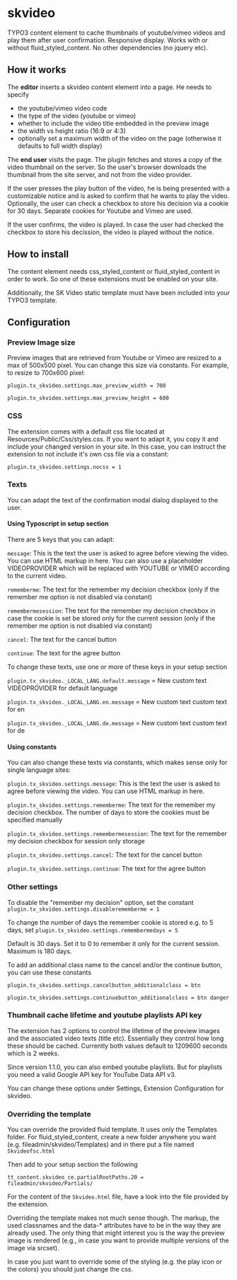 # skvideo
TYPO3 content element to cache thumbnails of youtube/vimeo videos and play them after user confirmation. Responsive display. Works with or without fluid_styled_content. No other dependencies (no jquery etc).

## How it works
The **editor** inserts a skvideo content element into a page. He needs to specify
* the youtube/vimeo video code
* the type of the video (youtube or vimeo)
* whether to include the video title embedded in the preview image
* the width vs height ratio (16:9 or 4:3)
* optionally set a maximum width of the video on the page (otherwise it defaults to full width display)


The **end user** visits the page. The plugin fetches and stores a copy of the video thumbnail on the server. So the user's browser downloads the thumbnail from the site server, and not from the video provider. 

If the user presses the play button of the video, he is being presented with a customizable notice and is asked to confirm that he wants to play the video. Optionally, the user can check a checkbox to store his decision via a cookie for 30 days. Separate cookies for Youtube and Vimeo are used.

If the user confirms, the video is played. In case the user had checked the checkbox to store his decission, the video is played without the notice.


## How to install
The content element needs css_styled_content or fluid_styled_content in order to work. So one of these extensions must be enabled on your site.

Additionally, the SK Video static template must have been included into your TYPO3 template.

## Configuration
### Preview Image size
Preview images that are retrieved from Youtube or Vimeo are resized to a max of 500x500 pixel. You can change this size via constants. For example, to resize to 700x600 pixel:

`plugin.tx_skvideo.settings.max_preview_width = 700`

`plugin.tx_skvideo.settings.max_preview_height = 600`

### CSS
The extension comes with a default css file located at Resources/Public/Css/styles.css. If you want to adapt it, you copy it 
and include your changed version in your site. In this case, you can instruct the extension to not include it's own css file via a constant:

`plugin.tx_skvideo.settings.nocss = 1`


### Texts
You can adapt the text of the confirmation modal dialog displayed to the user. 

#### Using Typoscript in setup section
There are 5 keys that you can adapt:

`message`: This is the text the user is asked to agree before viewing the video. You can use HTML markup in here. You can also use a placeholder VIDEOPROVIDER which will be replaced with YOUTUBE or VIMEO according to the current video.

`rememberme`: The text for the remember my decision checkbox (only if the remember me option is not disabled via constant)

`remembermesession`: The text for the remember my decision checkbox in case the cookie is set be stored only for the current session  (only if the remember me option is not disabled via constant)

`cancel`: The text for the cancel button

`continue`: The text for the agree button 

To change these texts, use one or more of these keys in your setup section

`plugin.tx_skvideo._LOCAL_LANG.default.message` = New custom text VIDEOPROVIDER for default language

`plugin.tx_skvideo._LOCAL_LANG.en.message` = New custom text custom text for en

`plugin.tx_skvideo._LOCAL_LANG.de.message` = New custom text custom text for de


#### Using constants
You can also change these texts via constants, which makes sense only for single language sites:
 
`plugin.tx_skvideo.settings.message`: This is the text the user is asked to agree before viewing the video. You can use HTML markup in here.

`plugin.tx_skvideo.settings.rememberme`: The text for the remember my decision checkbox. The number of days to store the cookies must be specified manually

`plugin.tx_skvideo.settings.remembermesession`: The text for the remember my decision checkbox for session only storage

`plugin.tx_skvideo.settings.cancel`: The text for the cancel button

`plugin.tx_skvideo.settings.continue`: The text for the agree button

### Other settings
To disable the "remember my decision" option, set the constant
`plugin.tx_skvideo.settings.disablerememberme = 1`

To change the number of days the remember cookie is stored e.g. to 5 days, set
`plugin.tx_skvideo.settings.remembermedays = 5`

Default is 30 days. Set it to 0 to remember it only for the current session. Maximum is 180 days.


To add an additional class name to the cancel and/or the continue button, you can use these constants

`plugin.tx_skvideo.settings.cancelbutton_additionalclass = btn`

`plugin.tx_skvideo.settings.continuebutton_additionalclass = btn danger`
 



### Thumbnail cache lifetime and youtube playlists API key
The extension has 2 options to control the lifetime of the preview images and the associated video texts (title etc). Essentially they control how long these should be cached. Currently both values default to 1209600 seconds which is 2 weeks.

Since version 1.1.0, you can also embed youtube playlists. But for playlists you need a valid Google API key for YouTube Data API v3.

You can change these options under Settings, Extension Configuration for skvideo.


### Overriding the template
You can override the provided fluid template. It uses only the Templates folder. For fluid_styled_content, create a new folder anywhere you want (e.g. fileadmin/skvideo/Templates) and in there put a file named `Skvideofsc.html`

Then add to your setup section the following

`tt_content.skvideo_ce.partialRootPaths.20 = fileadmin/skvideo/Partials/`

For the content of the `Skvideo.html` file, have a look into the file provided by the extension.

Overriding the template makes not much sense though. The markup, the used classnames and the data-* attributes have to be in the way they are already used. The only thing that might interest you is the way the preview image is rendered (e.g., in case you want to provide multiple versions of the image via srcset).

In case you just want to override some of the styling (e.g. the play icon or the colors) you should just change the css.